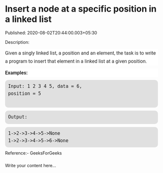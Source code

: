 # Insert a node at a specific position in a linked list

Published: 2020-08-02T20:44:00.003+05:30

Description: 
      <p style="background-color: white; border: 0px; color: rgba(0, 0, 0,
      0.84); font-family: roboto, sans-serif; font-size: 16px; line-height: 1.71429; margin: 0px 0px
      10px; padding: 0px; vertical-align: baseline;">Given a singly linked list, a position and
      an element, the task is to write a program to insert that element in a linked list at a given
      position.</p><div><p style="background-color: white; border: 0px; color:
      rgba(0, 0, 0, 0.84); font-family: roboto, sans-serif; font-size: 16px; line-height: 1.71429;
      margin: 0px 0px 10px; padding: 0px; vertical-align: baseline;"><strong style="border:
      0px; margin: 0px; padding: 0px; vertical-align:
      baseline;">Examples:</strong></p><pre style="background-color: #e0e0e0;
      border-radius: 10px; border: 0px; color: rgba(0, 0, 0, 0.9); font-family: consolas, monospace;
      font-size: 15px; line-height: 1.58; margin-bottom: 10px; margin-top: 0px; overflow: auto;
      padding: 10px; vertical-align: baseline;">Input: 1 2 3 4 5, data = 6, position = 5
      <br /></pre><pre style="background-color: #e0e0e0; border-radius: 10px; border:
      0px; color: rgba(0, 0, 0, 0.9); font-family: consolas, monospace; font-size: 15px;
      line-height: 1.58; margin-bottom: 10px; margin-top: 0px; overflow: auto; padding: 10px;
      vertical-align: baseline;">Output: </pre><pre style="background-color: #e0e0e0;
      border-radius: 10px; border: 0px; color: rgba(0, 0, 0, 0.9); font-family: consolas, monospace;
      font-size: 15px; line-height: 1.58; margin-bottom: 10px; margin-top: 0px; overflow: auto;
      padding: 10px; vertical-align:
      baseline;">1-&gt;2-&gt;3-&gt;4-&gt;5-&gt;None
      1-&gt;2-&gt;3-&gt;4-&gt;5-&gt;6-&gt;None
      </pre><div>Reference:- GeeksForGeeks</div><div id="practiceLinkDiv"
      style="background-color: white; border: 0px; color: rgba(0, 0, 0, 0.84); font-family: roboto,
      sans-serif; font-size: 18px; font-weight: 700; margin: 24px 0px; padding: 0px; text-align:
      justify; vertical-align: baseline;"></div></div>
      <script
      src="https://gist.github.com/Svastikkka/7a75d3ce3a50508ac8a18f1ca608ff57.js"></script>

Write your content here...